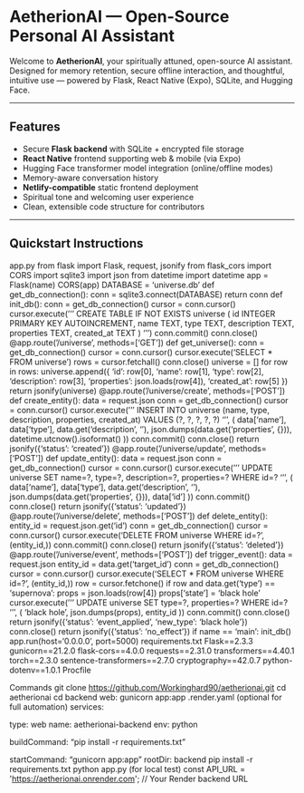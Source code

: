 # AetherionAI — Open-Source Personal AI Assistant

Welcome to **AetherionAI**, your spiritually attuned, open-source AI assistant. Designed for memory retention, secure offline interaction, and thoughtful, intuitive use — powered by Flask, React Native (Expo), SQLite, and Hugging Face.

---

## Features

- Secure **Flask backend** with SQLite + encrypted file storage  
- **React Native** frontend supporting web & mobile (via Expo)  
- Hugging Face transformer model integration (online/offline modes)  
- Memory-aware conversation history  
- **Netlify-compatible** static frontend deployment  
- Spiritual tone and welcoming user experience  
- Clean, extensible code structure for contributors

---

## Quickstart Instructions

app.py
from flask import Flask, request, jsonify
from flask_cors import CORS
import sqlite3
import json
from datetime import datetime
app = Flask(name)
CORS(app)
DATABASE = ‘universe.db’
def get_db_connection():
conn = sqlite3.connect(DATABASE)
return conn
def init_db():
conn = get_db_connection()
cursor = conn.cursor()
cursor.execute(’’’
CREATE TABLE IF NOT EXISTS universe (
id INTEGER PRIMARY KEY AUTOINCREMENT,
name TEXT,
type TEXT,
description TEXT,
properties TEXT,
created_at TEXT
)
‘’’)
conn.commit()
conn.close()
@app.route(’/universe’, methods=[‘GET’])
def get_universe():
conn = get_db_connection()
cursor = conn.cursor()
cursor.execute(‘SELECT * FROM universe’)
rows = cursor.fetchall()
conn.close()
universe = []
for row in rows:
universe.append({
‘id’: row[0],
‘name’: row[1],
‘type’: row[2],
‘description’: row[3],
‘properties’: json.loads(row[4]),
‘created_at’: row[5]
})
return jsonify(universe)
@app.route(’/universe/create’, methods=[‘POST’])
def create_entity():
data = request.json
conn = get_db_connection()
cursor = conn.cursor()
cursor.execute(’’’
INSERT INTO universe (name, type, description, properties, created_at)
VALUES (?, ?, ?, ?, ?)
‘’’, (
data[‘name’],
data[‘type’],
data.get(‘description’, ‘’),
json.dumps(data.get(‘properties’, {})),
datetime.utcnow().isoformat()
))
conn.commit()
conn.close()
return jsonify({‘status’: ‘created’})
@app.route(’/universe/update’, methods=[‘POST’])
def update_entity():
data = request.json
conn = get_db_connection()
cursor = conn.cursor()
cursor.execute(’’’
UPDATE universe
SET name=?, type=?, description=?, properties=?
WHERE id=?
‘’’, (
data[‘name’],
data[‘type’],
data.get(‘description’, ‘’),
json.dumps(data.get(‘properties’, {})),
data[‘id’]
))
conn.commit()
conn.close()
return jsonify({‘status’: ‘updated’})
@app.route(’/universe/delete’, methods=[‘POST’])
def delete_entity():
entity_id = request.json.get(‘id’)
conn = get_db_connection()
cursor = conn.cursor()
cursor.execute(‘DELETE FROM universe WHERE id=?’, (entity_id,))
conn.commit()
conn.close()
return jsonify({‘status’: ‘deleted’})
@app.route(’/universe/event’, methods=[‘POST’])
def trigger_event():
data = request.json
entity_id = data.get(‘target_id’)
conn = get_db_connection()
cursor = conn.cursor()
cursor.execute(‘SELECT * FROM universe WHERE id=?’, (entity_id,))
row = cursor.fetchone()
if row and data.get(‘type’) == ‘supernova’:
props = json.loads(row[4])
props[‘state’] = ‘black hole’
cursor.execute(’’’
UPDATE universe
SET type=?, properties=?
WHERE id=?
‘’’, (
‘black hole’,
json.dumps(props),
entity_id
))
conn.commit()
conn.close()
return jsonify({‘status’: ‘event_applied’, ‘new_type’: ‘black hole’})
conn.close()
return jsonify({‘status’: ‘no_effect’})
if name == ‘main’:
init_db()
app.run(host=‘0.0.0.0’, port=5000)
requirements.txt
Flask==2.3.3
gunicorn==21.2.0
flask-cors==4.0.0
requests==2.31.0
transformers==4.40.1
torch==2.3.0
sentence-transformers==2.7.0
cryptography==42.0.7
python-dotenv==1.0.1
Procfile

Commands
git clone https://github.com/Workinghard90/aetherionai.git
cd aetherionai
cd backend
web: gunicorn app:app
.render.yaml (optional for full automation)
services:

type: web
name: aetherionai-backend
env: python

buildCommand: “pip install -r requirements.txt”

startCommand: “gunicorn app:app”
rootDir: backend
pip install -r requirements.txt
python app.py (for local test)
const API_URL = 'https://aetherionai.onrender.com'; // Your Render backend URL
